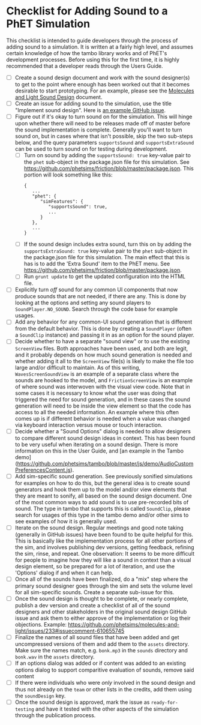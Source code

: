 # Checklist for Adding Sound to a PhET Simulation

This checklist is intended to guide developers through the process of adding sound to a simulation.  It is written at
a fairly high level, and assumes certain knowledge of how the tambo library works and of PhET's development processes.
Before using this for the first time, it is highly recommended that a developer reads through the Users Guide.

- [ ] Create a sound design document and work with the sound designer(s) to get to the point where enough has been
worked out that it becomes desirable to start prototyping.  For an example, please see the [Molecules and Light Sound
Design](https://docs.google.com/document/d/1LJ6maD9QGvRRIaukKi_s019Gc1V2YHi4CPbPNULLiRc/edit?usp=sharing) document.
- [ ] Create an issue for adding sound to the simulation, use the title "Implement sound design". Here
  is [an example GitHub issue](https://github.com/phetsims/faradays-law/issues/161).
- [ ] Figure out if it's okay to turn sound on for the simulation.  This will hinge upon whether there will need to be
releases made off of master before the sound implementation is complete.  Generally you'll want to turn sound on, but in
cases where that isn't possible, skip the two sub-steps below, and the query parameters `supportsSound` and
`supportsExtraSound` can be used to turn sound on for testing during development. 
  - [ ] Turn on sound by adding the `supportsSound: true` key-value pair to the `phet` sub-object in the package.json 
file for this simulation. See https://github.com/phetsims/friction/blob/master/package.json.  This portion will look
something like this:
    ```
    {
       ...
       "phet": {
          "simFeatures": {
             "supportsSound": true,
             ...
          }
       },
       ...
    }
    ```
  - [ ] If the sound design includes extra sound, turn this on by adding the `supportsExtraSound: true` key-value
pair to the `phet` sub-object in the package.json file for this simulation. The main effect that this is has is to add
the 'Extra Sound' item to the PhET menu. See https://github.com/phetsims/friction/blob/master/package.json.
  - [ ] Run `grunt update` to get the updated configuration into the HTML file.
- [ ] Explicitly turn *off* sound for any common UI components that now produce sounds that are not needed, if there are
any.  This is done by looking at the options and setting any sound players to `SoundPlayer.NO_SOUND`.  Search through the
code base for example usages.
- [ ] Add any behavior for any common-UI sound generation that is different from the default behavior.  This is done
by creating a `SoundPlayer` (often a `SoundClip` instance) and passing it in as an option for the sound player.
- [ ] Decide whether to have a separate "sound view" or to use the existing `ScreenView` files.  Both approaches have
been used, and both are legit, and it probably depends on how much sound generation is needed and whether adding it all
to the `ScreenView` file(s) is likely to make the file too large and/or difficult to maintain.  As of this writing,
`WavesScreenSoundView` is an example of a separate class where the sounds are hooked to the model, and 
`FrictionScreenView` is an example of where sound was interwoven with the visual view code.  Note that in some cases it
is necessary to know what the user was doing that triggered the need for sound generation, and in these cases the sound
generation will need to be inside the view element so that the code has access to all the needed information.  An
example where this often comes up is if different behavior is needed when a value was changed via keyboard interaction
versus mouse or touch interaction.
- [ ] Decide whether a "Sound Options" dialog is needed to allow designers to compare different sound design ideas in
context.  This has been found to be very useful when iterating on a sound design.  There is more information on this in
the User Guide, and [an example in the Tambo demo]
(https://github.com/phetsims/tambo/blob/master/js/demo/AudioCustomPreferencesContent.js).
- [ ] Add sim-specific sound generation.  See previously sonified simulations for examples on how to do this, but the
general idea is to create sound generators and hook them up to the model and/or view elements that they are meant to
sonify, all based on the sound design document.  One of the most common ways to add sound is to use pre-recorded bits
of sound.  The type in tambo that supports this is called `SoundClip`, please search for usages of this type in the
tambo demo and/or other sims to see examples of how it is generally used.
- [ ] Iterate on the sound design.  Regular meetings and good note taking (generally in GitHub issues) have been found
 to be quite helpful for this.  This is basically like the implementation process for all other portions of the sim, and
 involves publishing dev versions, getting feedback, refining the sim, rinse, and repeat.  One observation: It seems to
 be more difficult for people to imagine how they will like a sound in context than a visual design element, so be
 prepared for a lot of iteration, and use the 'Options' dialog if and when it can help.
- [ ] Once all of the sounds have been finalized, do a "mix" step where the primary sound designer goes through the
 sim and sets the volume level for all sim-specific sounds.  Create a separate sub-issue for this.
- [ ] Once the sound design is thought to be complete, or nearly complete, publish a dev version and create a checklist
 of all of the sound designers and other stakeholders in the original sound design GitHub issue and ask them to either
 approve of the implementation or log their objections. Example: 
 https://github.com/phetsims/molecules-and-light/issues/233#issuecomment-610655745
- [ ] Finalize the names of all sound files that have been added and get uncompressed versions of them and add them to
 the `assets` directory.  Make sure the names match, e.g. `bonk.mp3` in the `sounds` directory and `bonk.wav` in the
 `assets` directory.
- [ ] If an options dialog was added or if content was added to an existing options dialog to support comparitive
 evaluation of sounds, remove said content
- [ ] If there were individuals who were *only* involved in the sound design and thus not already on the `team` or
 other lists in the credits, add them using the `soundDesign` key.
- [ ] Once the sound design is approved, mark the issue as `ready-for-testing` and have it tested with the other
 aspects of the simulation through the publication process.